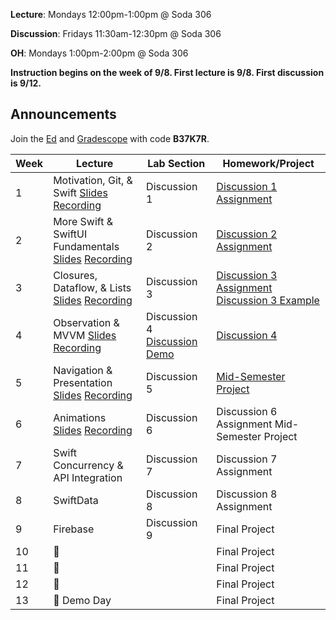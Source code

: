 **Lecture**: Mondays 12:00pm-1:00pm @ Soda 306

**Discussion**: Fridays 11:30am-12:30pm @ Soda 306

**OH**: Mondays 1:00pm-2:00pm @ Soda 306 

**Instruction begins on the week of 9/8. First lecture is 9/8. First discussion is 9/12.**

## Announcements
Join the [Ed](https://edstem.org/us/join/nCUdA6) and [Gradescope](https://www.gradescope.com) with code **B37K7R**.

| Week | Lecture | Lab Section | Homework/Project |
| ---- | ------------------------------------------------------------------------------------------------------------------------------------------------------------------------------------------------------------------------------------------------------------------------------------------------------- | ------------------------------------------------- | ------------------------------------------------- |
| 1    | Motivation, Git, & Swift [Slides](https://drive.google.com/file/d/1aneAc_kybEO3vr80j4dsH05RoZWBBNT0/view?usp=sharing) [Recording](https://youtu.be/M3a9NTFBfzo) | Discussion 1 | [Discussion 1 Assignment](https://www.notion.so/calhacks/Discussion-1-1de8573481db80fd8626f78bff141284?source=copy_link) |
| 2    | More Swift & SwiftUI Fundamentals [Slides](https://drive.google.com/file/d/1l2MQCs0rgq33d9Mt-0iKu1BQExfVUb0j/view?usp=sharing) [Recording](https://youtu.be/hZIltxxxEYk) | Discussion 2 | [Discussion 2 Assignment](https://calhacks.notion.site/FA-25-Discussion-2-2738573481db8083ba59fd951f241c6b?pvs=73) |
| 3    | Closures, Dataflow, & Lists [Slides](https://drive.google.com/file/d/1u2_-CgfJHOzym1wV2QIqQKre77mvdhad/view?usp=sharing) [Recording](https://youtu.be/Z3zL3lZWhFI) | Discussion 3 | [Discussion 3 Assignment](https://calhacks.notion.site/FA-25-Discussion-3-27a8573481db8089b919e4a93afecab9?source=copy_link) [Discussion 3 Example](https://github.com/cubstart/-FA-25-Cubstart-Discussion-List_Example)|
| 4    | Observation & MVVM [Slides](https://drive.google.com/file/d/1DHQR_xBYnRHnaQwTbPiIDyrqKlNI-RlJ/view?usp=sharing) [Recording](https://youtu.be/km3H0gp-Kik) | Discussion 4 [Discussion Demo](https://github.com/cubstart/Discussion-4-Example)  | [Discussion 4](https://calhacks.notion.site/Discussion-4-MVVM-2828573481db807f9559c0c2c541b66c?source=copy_link)  |
| 5    | Navigation & Presentation [Slides](https://drive.google.com/file/d/1bRlKbLVBPEDWUg5cTP9oGJQhIWBRxSf9/view?usp=sharing) [Recording](https://youtu.be/WsYK83ni1AU) | Discussion 5 | [Mid-Semester Project](https://calhacks.notion.site/Midsemester-Project-Class-Planner-2848573481db80f39700c0cc604f4676?source=copy_link) |
| 6    | Animations [Slides](https://drive.google.com/file/d/1yLnxwlN3qElqJu7bFyyupX458LJCYmFm/view?usp=sharing) [Recording](https://youtu.be/mM8o-Us-f-4)| Discussion 6 | Discussion 6 Assignment Mid-Semester Project |
| 7    | Swift Concurrency & API Integration | Discussion 7 | Discussion 7 Assignment |
| 8    | SwiftData | Discussion 8 | Discussion 8 Assignment |
| 9    | Firebase | Discussion 9 | Final Project |
| 10   | 🔮 | | Final Project |
| 11   | 🔮 | | Final Project |
| 12   | 🦃 | | Final Project |
| 13   | 🎉 Demo Day | | Final Project |